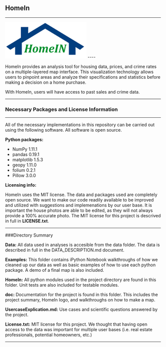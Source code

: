 ## HomeIn

----
<img src="doc/HomeIn.png">
----

HomeIn provides an analysis tool for  housing data, prices, and crime rates on a multiple-layered map interface.  This visualization technology allows users to pinpoint areas and analyze their specifications and statistics before making a decision on a home purchase.
     
With HomeIn, users will have  access to past sales and crime data.   

----

### Necessary Packages and License Information

----

All of the necessary implementations in this repository can be carried out using the following software.  All software is open source.
  
**Python packages:**
  
- NumPy 1.11.1  
- pandas 0.19.1  
- matplotlib 1.5.3  
- geopy 1.11.0  
- folium 0.2.1  
- Pillow 3.0.0  

**Licensing info:**
  
HomeIn uses the MIT license.  The data and packages used are completely open source.  We want to make  our code readily available  to be improved and utilized with suggestions and implemenations by our user base.  It is important the house photos are able to be edited, as they will not always provide a 100% accurate photo.  The MIT license for this project is descrived in full in **LICENSE.txt**.

----

###Directory Summary

**Data:** All data used in analyses is accesible from the data folder.  The data is described in full in the DATA_DESCRIPTION.md document.
  
**Examples:** This folder contains iPython Notebook walkthroughs of how we cleaned up our data as well as basic examples of how to use each python package.  A demo of a final map is also included.
  
**HomeIn:** All python modules used in the project directory are found in this folder.  Unit tests are also included for testable modules.
  
**doc:** Documentation for the project is found in this folder.  This includes the project summary, HomeIn logo, and walkthroughs on how to make a map.
  
**UsercaseExplication.md:** Use cases and scientific questions answered by the project.
  
**License.txt:**  MIT license for this project.  We thought that having open access to the data was important for multiple user bases (i.e. real estate professionals, potential homeowners, etc.)
  
----
